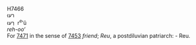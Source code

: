 <body>
  <p>H7466<br>  רעוּ  <br> רְעוּ  ‎  r<sup>e</sup>‛û  <br><i>reh-oo‘ </i><br>For <a href="h7471.htm">7471</a> in the sense of <a href="h7453.htm">7453</a>  <i>friend</i>; <i>Reu</i>, a postdiluvian patriarch: - Reu.<br></p>
 </body>